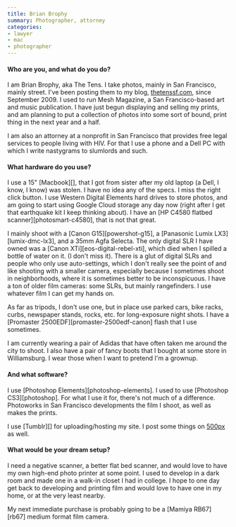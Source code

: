 ```yaml
---
title: Brian Brophy
summary: Photographer, attorney
categories:
- lawyer
- mac
- photographer
---
```


#### Who are you, and what do you do?

I am Brian Brophy, aka The Tens. I take photos, mainly in San Francisco, mainly street. I've been posting them to my blog, [thetenssf.com](http://www.thetenssf.com/ "Brian's weblog."), since September 2009. I used to run Mesh Magazine, a San Francisco-based art and music publication. I have just begun displaying and selling my prints, and am planning to put a collection of photos into some sort of bound, print thing in the next year and a half.

I am also an attorney at a nonprofit in San Francisco that provides free legal services to people living with HIV. For that I use a phone and a Dell PC with which I write nastygrams to slumlords and such.

#### What hardware do you use?

I use a 15" [Macbook][], that I got from sister after my old laptop (a Dell, I know, I know) was stolen. I have no idea any of the specs. I miss the right click button. I use Western Digital Elements hard drives to store photos, and am going to start using Google Cloud storage any day now (right after I get that earthquake kit I keep thinking about). I have an [HP C4580 flatbed scanner][photosmart-c4580], that is not that great.

I mainly shoot with a [Canon G15][powershot-g15], a [Panasonic Lumix LX3][lumix-dmc-lx3], and a 35mm Agfa Selecta. The only digital SLR I have owned was a [Canon XTi][eos-digital-rebel-xti], which died when I spilled a bottle of water on it. (I don't miss it). There is a glut of digital SLRs and people who only use auto-settings, which I don't really see the point of and like shooting with a smaller camera, especially because I sometimes shoot in neighborhoods, where it is sometimes better to be inconspicuous. I have a ton of older film cameras: some SLRs, but mainly rangefinders. I use whatever film I can get my hands on. 

As far as tripods, I don't use one, but in place use parked cars, bike racks, curbs, newspaper stands, rocks, etc. for long-exposure night shots. I have a [Promaster 2500EDF][promaster-2500edf-canon] flash that I use sometimes. 

I am currently wearing a pair of Adidas that have often taken me around the city to shoot. I also have a pair of fancy boots that I bought at some store in Williamsburg. I wear those when I want to pretend I'm a grownup.

#### And what software?

I use [Photoshop Elements][photoshop-elements]. I used to use [Photoshop CS3][photoshop]. For what I use it for, there's not much of a difference. Photoworks in San Francisco developments the film I shoot, as well as makes the prints.

I use [Tumblr][] for uploading/hosting my site. I post some things on [500px](http://500px.com/TheTens/ "Brian's photos on 500px.") as well.

#### What would be your dream setup?

I need a negative scanner, a better flat bed scanner, and would love to have my own high-end photo printer at some point. I used to develop in a dark room and made one in a walk-in closet I had in college. I hope to one day get back to developing and printing film and would love to have one in my home, or at the very least nearby.

My next immediate purchase is probably going to be a [Mamiya RB67][rb67] medium format film camera.